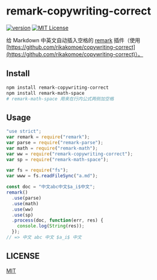 # remark-copywriting-correct

[![version](https://img.shields.io/npm/v/remark-copywriting-correct.svg?style=flat-square)](http://npm.im/remark-copywriting-correct)
[![MIT License](https://img.shields.io/npm/l/remark-copywriting-correct.svg?style=flat-square)](http://opensource.org/licenses/MIT)

给 Markdown 中英文自动插入空格的 [remark](https://github.com/wooorm/remark) 插件（使用 [https://github.com/rikakomoe/copywriting-correct](https://github.com/rikakomoe/copywriting-correct)）。

## Install

```bash
npm install remark-copywriting-correct
npm install remark-math-space
# remark-math-space 用来在行内公式两侧加空格
```

## Usage

```js
"use strict";
var remark = require("remark");
var parse = require("remark-parse");
var math = require("remark-math");
var ww = require("remark-copywriting-correct");
var sp = require("remark-math-space");

var fs = require("fs");
var www = fs.readFileSync("a.md");

const doc = "中文abc中文$a_i$中文";
remark()
  .use(parse)
  .use(math)
  .use(ww)
  .use(sp)
  .process(doc, function(err, res) {
    console.log(String(res));
  });
// => 中文 abc 中文 $a_i$ 中文
```

## LICENSE

[MIT](./LICENSE)
